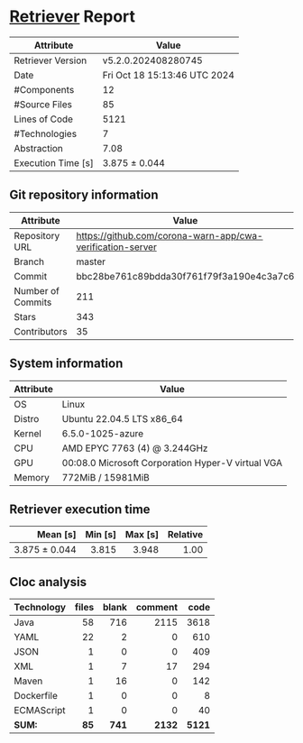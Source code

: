 # [Retriever](https://github.com/PalladioSimulator/Palladio-ReverseEngineering-Retriever) Report
| Attribute          | Value |
| ------------------ | ----- |
| Retriever Version  | v5.2.0.202408280745 |
| Date               | Fri Oct 18 15:13:46 UTC 2024 |
| #Components        | 12 |
| #Source Files      | 85 |
| Lines of Code      | 5121 |
| #Technologies      | 7 |
| Abstraction        | 7.08 |
| Execution Time [s] | 3.875 ± 0.044  |

## Git repository information
|      Attribute    | Value |
| ----------------- | ----- |
| Repository URL    | https://github.com/corona-warn-app/cwa-verification-server |
| Branch            | master |
| Commit            | bbc28be761c89bdda30f761f79f3a190e4c3a7c6 |
| Number of Commits | 211 |
| Stars             | 343 |
| Contributors      | 35 |


## System information
| Attribute | Value |
| --------- | ----- |
| OS | Linux  |
| Distro | Ubuntu 22.04.5 LTS x86_64  |
| Kernel | 6.5.0-1025-azure  |
| CPU | AMD EPYC 7763 (4) @ 3.244GHz  |
| GPU | 00:08.0 Microsoft Corporation Hyper-V virtual VGA  |
| Memory | 772MiB / 15981MiB  |

## Retriever execution time
| Mean [s] | Min [s] | Max [s] | Relative |
|---:|---:|---:|---:|
| 3.875 ± 0.044 | 3.815 | 3.948 | 1.00 |

## Cloc analysis

<!-- github.com/AlDanial/cloc v 1.90  T=0.18 s (544.3 files/s, 49705.3 lines/s) -->

|Technology|files|blank|comment|code|
|:-------|-------:|-------:|-------:|-------:|
|Java|58|716|2115|3618|
|YAML|22|2|0|610|
|JSON|1|0|0|409|
|XML|1|7|17|294|
|Maven|1|16|0|142|
|Dockerfile|1|0|0|8|
|ECMAScript|1|0|0|40|
|**SUM:**|**85**|**741**|**2132**|**5121**|
